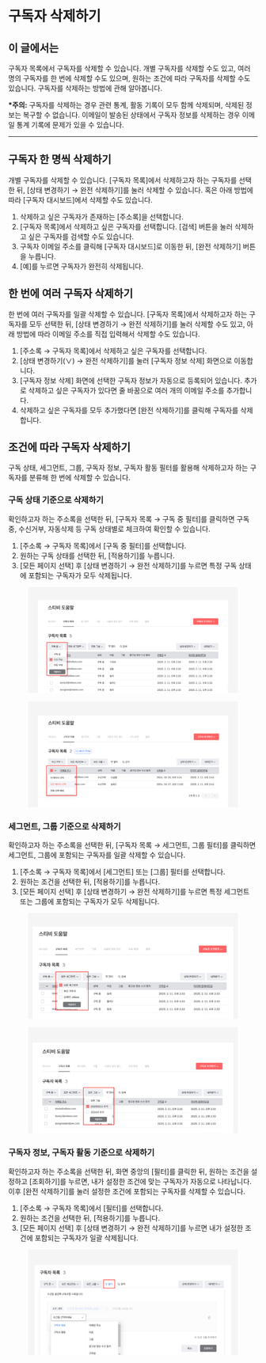 # 구독자 삭제하기

## 이 글에서는

구독자 목록에서 구독자를 삭제할 수 있습니다. 개별 구독자를 삭제할 수도 있고, 여러 명의 구독자를 한 번에 삭제할 수도 있으며, 원하는 조건에 따라 구독자를 삭제할 수도 있습니다. 구독자를 삭제하는 방법에 관해 알아봅니다.

**\*주의:** 구독자를 삭제하는 경우 관련 통계, 활동 기록이 모두 함께 삭제되며, 삭제된 정보는 복구할 수 없습니다. 이메일이 발송된 상태에서 구독자 정보를 삭제하는 경우 이메일 통계 기록에 문제가 있을 수 있습니다.

***



## 구독자 한 명씩 삭제하기

개별 구독자를 삭제할 수 있습니다. \[구독자 목록]에서 삭제하고자 하는 구독자를 선택한 뒤, \[상태 변경하기 → 완전 삭제하기]를 눌러 삭제할 수 있습니다. 혹은 아래 방법에 따라 \[구독자 대시보드]에서 삭제할 수도 있습니다.

1. 삭제하고 싶은 구독자가 존재하는 \[주소록]을 선택합니다.
2. \[구독자 목록]에서 삭제하고 싶은 구독자를 선택합니다. \[검색] 버튼을 눌러 삭제하고 싶은 구독자를 검색할 수도 있습니다.
3. 구독자 이메일 주소를 클릭해 \[구독자 대시보드]로 이동한 뒤, \[완전 삭제하기] 버튼을 누릅니다.
4. \[예]를 누르면 구독자가 완전히 삭제됩니다.



## 한 번에 여러 구독자 삭제하기

한 번에 여러 구독자를 일괄 삭제할 수 있습니다. \[구독자 목록]에서 삭제하고자 하는 구독자를 모두 선택한 뒤, \[상태 변경하기 → 완전 삭제하기]를 눌러 삭제할 수도 있고, 아래 방법에 따라 이메일 주소를 직접 입력해서 삭제할 수도 있습니다.

1. \[주소록 → 구독자 목록]에서 삭제하고 싶은 구독자를 선택합니다.
2. \[상태 변경하기(∨) → 완전 삭제하기]를 눌러 \[구독자 정보 삭제] 화면으로 이동합니다.
3. \[구독자 정보 삭제] 화면에 선택한 구독자 정보가 자동으로 등록되어 있습니다. 추가로 삭제하고 싶은 구독자가 있다면 줄 바꿈으로 여러 개의 이메일 주소를 추가합니다.
4. 삭제하고 싶은 구독자를 모두 추가했다면 \[완전 삭제하기]를 클릭해 구독자를 삭제합니다.



## 조건에 따라 구독자 삭제하기

구독 상태, 세그먼트, 그룹, 구독자 정보, 구독자 활동 필터를 활용해 삭제하고자 하는 구독자를 분류해 한 번에 삭제할 수 있습니다.

### 구독 상태 기준으로 삭제하기

확인하고자 하는 주소록을 선택한 뒤, \[구독자 목록 → 구독 중 필터]를 클릭하면 구독 중, 수신거부, 자동삭제 등 구독 상태별로 체크하여 확인할 수 있습니다.

1. \[주소록 → 구독자 목록]에서 \[구독 중 필터]를 선택합니다.
2. 원하는 구독 상태를 선택한 뒤, \[적용하기]를 누릅니다.
3. \[모든 페이지 선택] 후 \[상태 변경하기 → 완전 삭제하기]를 누르면 특정 구독 상태에 포함되는 구독자가 모두 삭제됩니다.

<figure><img src="../../.gitbook/assets/수신거부 상태인 구독자 삭제하기.png" alt=""><figcaption></figcaption></figure>

<figure><img src="../../.gitbook/assets/수신거부 상태인 구독자 삭제하기2.png" alt=""><figcaption></figcaption></figure>

### 세그먼트, 그룹 기준으로 삭제하기

확인하고자 하는 주소록을 선택한 뒤, \[구독자 목록 → 세그먼트, 그룹 필터]를 클릭하면 세그먼트, 그룹에 포함되는 구독자를 일괄 삭제할 수 있습니다.

1. \[주소록 → 구독자 목록]에서 \[세그먼트] 또는 \[그룹] 필터를 선택합니다.
2. 원하는 조건을 선택한 뒤, \[적용하기]를 누릅니다.
3. \[모든 페이지 선택] 후 \[상태 변경하기 → 완전 삭제하기]를 누르면 특정 세그먼트 또는 그룹에 포함되는 구독자가 모두 삭제됩니다.

<figure><img src="../../.gitbook/assets/구독자 삭제하기3.png" alt=""><figcaption></figcaption></figure>

<figure><img src="../../.gitbook/assets/구독자 삭제하기4.png" alt=""><figcaption></figcaption></figure>

### 구독자 정보, 구독자 활동 기준으로 삭제하기

확인하고자 하는 주소록을 선택한 뒤, 화면 중앙의 \[필터]를 클릭한 뒤, 원하는 조건을 설정하고 \[조회하기]를 누르면, 내가 설정한 조건에 맞는 구독자가 자동으로 나타납니다. 이후 \[완전 삭제하기]를 눌러 설정한 조건에 포함되는 구독자를 삭제할 수 있습니다.

1. \[주소록 → 구독자 목록]에서 \[필터]를 선택합니다.
2. 원하는 조건을 선택한 뒤, \[적용하기]를 누릅니다.
3. \[모든 페이지 선택] 후 \[상태 변경하기 → 완전 삭제하기]를 누르면 내가 설정한 조건에 포함되는 구독자가 일괄 삭제됩니다.

<figure><img src="../../.gitbook/assets/구독자 삭제하기5.png" alt=""><figcaption></figcaption></figure>
